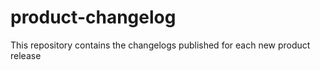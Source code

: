 # product-changelog
This repository contains the changelogs published for each new product release 
